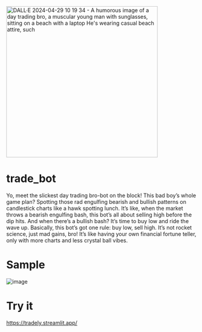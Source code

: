 <img width="400" alt="DALL·E 2024-04-29 10 19 34 - A humorous image of a day trading bro, a muscular young man with sunglasses, sitting on a beach with a laptop  He's wearing casual beach attire, such " src="https://github.com/scaryPonens/trade_bot/assets/165761/4b8b9a6e-4d43-4482-894a-61d46c8bf3bf" />

# trade_bot
Yo, meet the slickest day trading bro-bot on the block! This bad boy’s whole game plan? Spotting those rad engulfing bearish and bullish patterns on candlestick charts like a hawk spotting lunch. It’s like, when the market throws a bearish engulfing bash, this bot’s all about selling high before the dip hits. And when there’s a bullish bash? It’s time to buy low and ride the wave up. Basically, this bot’s got one rule: buy low, sell high. It’s not rocket science, just mad gains, bro! It’s like having your own financial fortune teller, only with more charts and less crystal ball vibes.

# Sample
![image](https://github.com/scaryPonens/trade_bot/assets/165761/15ccaea7-8bc5-4624-af31-0ede2abb058a)


# Try it
https://tradely.streamlit.app/
